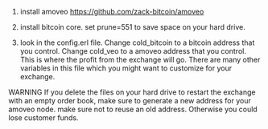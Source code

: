 1) install amoveo https://github.com/zack-bitcoin/amoveo

2) install bitcoin core. set prune=551 to save space on your hard drive.

3) look in the config.erl file. Change cold_bitcoin to a bitcoin address that you control. Change cold_veo to a amoveo address that you control. This is where the profit from the exchange will go.
There are many other variables in this file which you might want to customize for your exchange.



WARNING
If you delete the files on your hard drive to restart the exchange with an empty order book, make sure to generate a new address for your amoveo node. make sure not to reuse an old address. Otherwise you could lose customer funds.